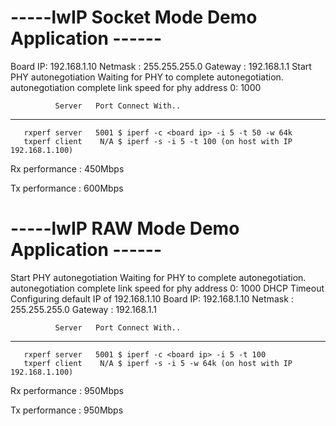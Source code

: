 # -----lwIP Socket Mode Demo Application ------
Board IP: 192.168.1.10
Netmask : 255.255.255.0
Gateway : 192.168.1.1
Start PHY autonegotiation 
Waiting for PHY to complete autonegotiation.
autonegotiation complete 
link speed for phy address 0: 1000

              Server   Port Connect With..
-------------------- ------ --------------------
       rxperf server   5001 $ iperf -c <board ip> -i 5 -t 50 -w 64k
       txperf client    N/A $ iperf -s -i 5 -t 100 (on host with IP 192.168.1.100)
Rx performance : 450Mbps

Tx performance : 600Mbps

# -----lwIP RAW Mode Demo Application ------
Start PHY autonegotiation 
Waiting for PHY to complete autonegotiation.
autonegotiation complete 
link speed for phy address 0: 1000
DHCP Timeout
Configuring default IP of 192.168.1.10
Board IP:       192.168.1.10
Netmask :       255.255.255.0
Gateway :       192.168.1.1

              Server   Port Connect With..
-------------------- ------ --------------------
       rxperf server   5001 $ iperf -c <board ip> -i 5 -t 100
       txperf client    N/A $ iperf -s -i 5 -w 64k (on host with IP 192.168.1.100)
Rx performance : 950Mbps

Tx performance : 950Mbps